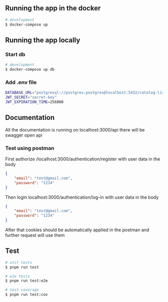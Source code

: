 ## Running the app in the docker 

```bash
# development
$ docker-compose up
```

## Running the app locally 

### Start db

```bash
# development
$ docker-compose up db
```

### Add .env file
```bash
DATABASE_URL="postgresql://postgres:postgres@localhost:5432/catalog-list?schema=public"
JWT_SECRET="secret-key"
JWT_EXPIRATION_TIME=256000
```

## Documentation

All the documentation is running on localhost:3000/api there will be swagger open api

### Test using postman

First authorize
/localhost:3000/authentication/register
with user data in the body

```json
{
    "email": "test@gmail.com",
    "password": "1234"
}
```

Then login
localhost:3000/authentication/log-in
with user data in the body

```json
{
    "email": "test@gmail.com",
    "password": "1234"
}
```

After that cookies should be automatically applied in the postman and further request will use them


## Test

```bash
# unit tests
$ pnpm run test

# e2e tests
$ pnpm run test:e2e

# test coverage
$ pnpm run test:cov
```
